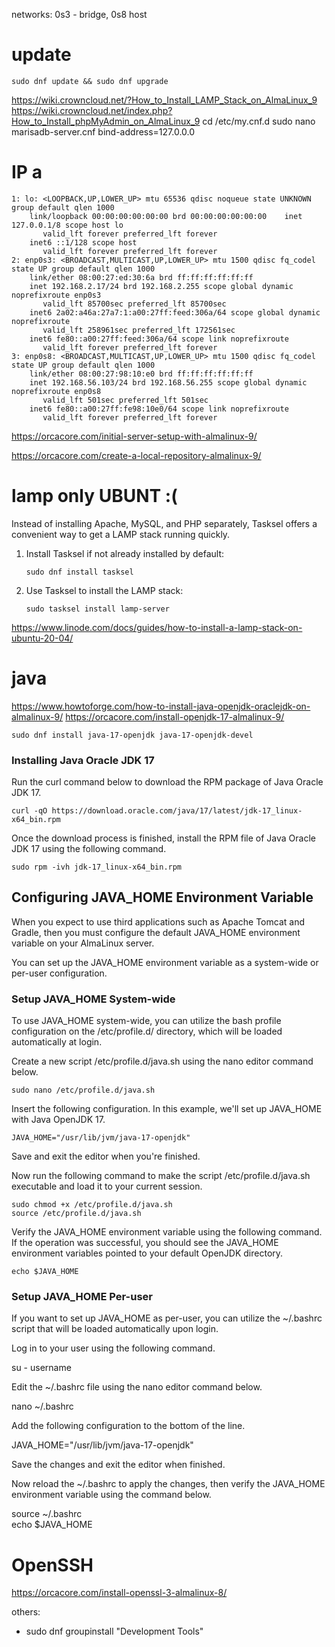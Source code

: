 networks: 0s3 - bridge, 0s8 host

# update

```
sudo dnf update && sudo dnf upgrade
```
https://wiki.crowncloud.net/?How_to_Install_LAMP_Stack_on_AlmaLinux_9
https://wiki.crowncloud.net/index.php?How_to_Install_phpMyAdmin_on_AlmaLinux_9
cd /etc/my.cnf.d
sudo nano marisadb-server.cnf
bind-address=127.0.0.0
# IP a

```shell
1: lo: <LOOPBACK,UP,LOWER_UP> mtu 65536 qdisc noqueue state UNKNOWN group default qlen 1000
    link/loopback 00:00:00:00:00:00 brd 00:00:00:00:00:00    inet 127.0.0.1/8 scope host lo
       valid_lft forever preferred_lft forever
    inet6 ::1/128 scope host
       valid_lft forever preferred_lft forever
2: enp0s3: <BROADCAST,MULTICAST,UP,LOWER_UP> mtu 1500 qdisc fq_codel state UP group default qlen 1000
    link/ether 08:00:27:ed:30:6a brd ff:ff:ff:ff:ff:ff
    inet 192.168.2.17/24 brd 192.168.2.255 scope global dynamic noprefixroute enp0s3
       valid_lft 85700sec preferred_lft 85700sec
    inet6 2a02:a46a:27a7:1:a00:27ff:feed:306a/64 scope global dynamic noprefixroute
       valid_lft 258961sec preferred_lft 172561sec
    inet6 fe80::a00:27ff:feed:306a/64 scope link noprefixroute
       valid_lft forever preferred_lft forever
3: enp0s8: <BROADCAST,MULTICAST,UP,LOWER_UP> mtu 1500 qdisc fq_codel state UP group default qlen 1000
    link/ether 08:00:27:98:10:e0 brd ff:ff:ff:ff:ff:ff
    inet 192.168.56.103/24 brd 192.168.56.255 scope global dynamic noprefixroute enp0s8
       valid_lft 501sec preferred_lft 501sec
    inet6 fe80::a00:27ff:fe98:10e0/64 scope link noprefixroute
       valid_lft forever preferred_lft forever

```
https://orcacore.com/initial-server-setup-with-almalinux-9/

https://orcacore.com/create-a-local-repository-almalinux-9/


# lamp only UBUNT :(

Instead of installing Apache, MySQL, and PHP separately, Tasksel offers a convenient way to get a LAMP stack running quickly.

1. Install Tasksel if not already installed by default:
    
    ```
    sudo dnf install tasksel
    ```
    
2. Use Tasksel to install the LAMP stack:
    
    ```
    sudo tasksel install lamp-server
    ```
https://www.linode.com/docs/guides/how-to-install-a-lamp-stack-on-ubuntu-20-04/

# java
https://www.howtoforge.com/how-to-install-java-openjdk-oraclejdk-on-almalinux-9/
https://orcacore.com/install-openjdk-17-almalinux-9/

```
sudo dnf install java-17-openjdk java-17-openjdk-devel
```

### Installing Java Oracle JDK 17

Run the curl command below to download the RPM package of Java Oracle JDK 17.
```
curl -qO https://download.oracle.com/java/17/latest/jdk-17_linux-x64_bin.rpm
```

Once the download process is finished, install the RPM file of Java Oracle JDK 17 using the following command.

```
sudo rpm -ivh jdk-17_linux-x64_bin.rpm
```
## Configuring JAVA_HOME Environment Variable

When you expect to use third applications such as Apache Tomcat and Gradle, then you must configure the default JAVA_HOME environment variable on your AlmaLinux server.

You can set up the JAVA_HOME environment variable as a system-wide or per-user configuration.

### Setup JAVA_HOME System-wide

To use JAVA_HOME system-wide, you can utilize the bash profile configuration on the /etc/profile.d/ directory, which will be loaded automatically at login.

Create a new script /etc/profile.d/java.sh using the nano editor command below.
```
sudo nano /etc/profile.d/java.sh
```


Insert the following configuration. In this example, we'll set up JAVA_HOME with Java OpenJDK 17.

```
JAVA_HOME="/usr/lib/jvm/java-17-openjdk"

```


Save and exit the editor when you're finished.

Now run the following command to make the script /etc/profile.d/java.sh executable and load it to your current session.
```
sudo chmod +x /etc/profile.d/java.sh  
source /etc/profile.d/java.sh
```


Verify the JAVA_HOME environment variable using the following command. If the operation was successful, you should see the JAVA_HOME environment variables pointed to your default OpenJDK directory.
```
echo $JAVA_HOME
```
### Setup JAVA_HOME Per-user

If you want to set up JAVA_HOME as per-user, you can utilize the ~/.bashrc script that will be loaded automatically upon login.

Log in to your user using the following command.

su - username

Edit the ~/.bashrc file using the nano editor command below.

nano ~/.bashrc

Add the following configuration to the bottom of the line.

JAVA_HOME="/usr/lib/jvm/java-17-openjdk"

Save the changes and exit the editor when finished.

Now reload the ~/.bashrc to apply the changes, then verify the JAVA_HOME environment variable using the command below.

source ~/.bashrc  
echo $JAVA_HOME
# OpenSSH
https://orcacore.com/install-openssl-3-almalinux-8/

others:
- sudo dnf groupinstall "Development Tools"
